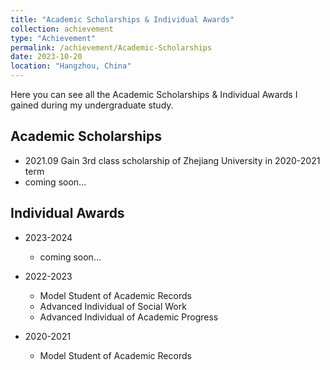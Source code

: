 ```yaml
---
title: "Academic Scholarships & Individual Awards"
collection: achievement
type: "Achievement"
permalink: /achievement/Academic-Scholarships
date: 2023-10-20
location: "Hangzhou, China"
---
```


Here you can see all the Academic Scholarships & Individual Awards I gained during my undergraduate study.

## Academic Scholarships

* 2021.09     Gain 3rd class scholarship of Zhejiang University in 2020-2021 term
* coming soon...



## Individual Awards

* 2023-2024
  * coming soon...
* 2022-2023
  * Model Student of Academic Records
  * Advanced Individual of Social Work
  * Advanced Individual of Academic Progress

* 2020-2021
  * Model Student of Academic Records
